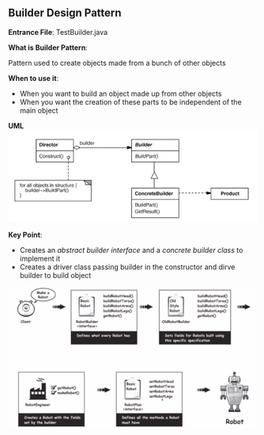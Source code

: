 ## Builder Design Pattern

**Entrance File**: TestBuilder.java

**What is Builder Pattern**:

Pattern used to create objects made from a bunch of other objects

**When to use it**:

- When you want to build an object made up from other objects
- When you want the creation of these parts to be independent of the main object

**UML**
![image](diagram1.png)

**Key Point**:

- Creates an *abstract builder interface* and a *concrete builder class* to implement it
- Creates a driver class passing builder in the constructor and dirve builder to build object

![image](diagram.png)
